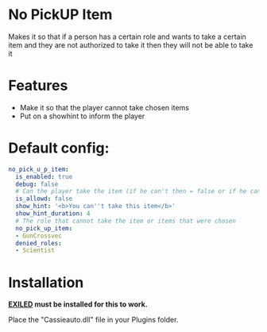 # No PickUP Item
Makes it so that if a person has a certain role and wants to take a certain item and they are not authorized to take it then they will not be able to take it

# Features
- Make it so that the player cannot take chosen items
- Put on a showhint to inform the player

# Default config:
```yaml
no_pick_u_p_item:
  is_enabled: true
  debug: false
  # Can the player take the item (if he can't then = false or if he can't = true)
  is_allowd: false
  show_hint: '<b>You can''t take this item</b>'
  show_hint_duration: 4
  # The role that cannot take the item or items that were chosen
  no_pick_up_item:
  - GunCrossvec
  denied_roles:
  - Scientist
```
# Installation

**[EXILED](https://github.com/ExMod-Team/EXILED) must be installed for this to work.**

Place the "Cassieauto.dll" file in your Plugins folder.
